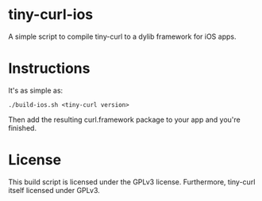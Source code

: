 # tiny-curl-ios

A simple script to compile tiny-curl to a dylib framework for iOS apps.

# Instructions

It's as simple as:

```
./build-ios.sh <tiny-curl version>
```

Then add the resulting curl.framework package to your app and you're finished.

# License

This build script is licensed under the GPLv3 license. Furthermore, tiny-curl
itself licensed under GPLv3.
